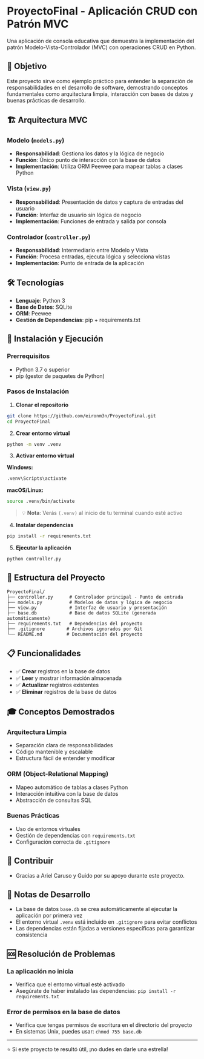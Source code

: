 # ProyectoFinal - Aplicación CRUD con Patrón MVC

Una aplicación de consola educativa que demuestra la implementación del patrón Modelo-Vista-Controlador (MVC) con operaciones CRUD en Python.

## 🎯 Objetivo

Este proyecto sirve como ejemplo práctico para entender la separación de responsabilidades en el desarrollo de software, demostrando conceptos fundamentales como arquitectura limpia, interacción con bases de datos y buenas prácticas de desarrollo.

## 🏗️ Arquitectura MVC

### Modelo (`models.py`)
- **Responsabilidad**: Gestiona los datos y la lógica de negocio
- **Función**: Único punto de interacción con la base de datos
- **Implementación**: Utiliza ORM Peewee para mapear tablas a clases Python

### Vista (`view.py`) 
- **Responsabilidad**: Presentación de datos y captura de entradas del usuario
- **Función**: Interfaz de usuario sin lógica de negocio
- **Implementación**: Funciones de entrada y salida por consola

### Controlador (`controller.py`)
- **Responsabilidad**: Intermediario entre Modelo y Vista
- **Función**: Procesa entradas, ejecuta lógica y selecciona vistas
- **Implementación**: Punto de entrada de la aplicación

## 🛠️ Tecnologías

- **Lenguaje**: Python 3
- **Base de Datos**: SQLite
- **ORM**: Peewee
- **Gestión de Dependencias**: pip + requirements.txt

## 🚀 Instalación y Ejecución

### Prerrequisitos
- Python 3.7 o superior
- pip (gestor de paquetes de Python)

### Pasos de Instalación

1. **Clonar el repositorio**
```bash
git clone https://github.com/eironm3n/ProyectoFinal.git
cd ProyectoFinal
```

2. **Crear entorno virtual**
```bash
python -m venv .venv
```

3. **Activar entorno virtual**

**Windows:**
```bash
.venv\Scripts\activate
```

**macOS/Linux:**
```bash
source .venv/bin/activate
```

> 💡 **Nota**: Verás `(.venv)` al inicio de tu terminal cuando esté activo

4. **Instalar dependencias**
```bash
pip install -r requirements.txt
```

5. **Ejecutar la aplicación**
```bash
python controller.py
```

## 📂 Estructura del Proyecto

```
ProyectoFinal/
├── controller.py      # Controlador principal - Punto de entrada
├── models.py          # Modelos de datos y lógica de negocio
├── view.py            # Interfaz de usuario y presentación
├── base.db            # Base de datos SQLite (generada automáticamente)
├── requirements.txt   # Dependencias del proyecto
├── .gitignore        # Archivos ignorados por Git
└── README.md         # Documentación del proyecto
```

## 📋 Funcionalidades

- ✅ **Crear** registros en la base de datos
- ✅ **Leer** y mostrar información almacenada
- ✅ **Actualizar** registros existentes
- ✅ **Eliminar** registros de la base de datos

## 🎓 Conceptos Demostrados

### Arquitectura Limpia
- Separación clara de responsabilidades
- Código mantenible y escalable
- Estructura fácil de entender y modificar

### ORM (Object-Relational Mapping)
- Mapeo automático de tablas a clases Python
- Interacción intuitiva con la base de datos
- Abstracción de consultas SQL

### Buenas Prácticas
- Uso de entornos virtuales
- Gestión de dependencias con `requirements.txt`
- Configuración correcta de `.gitignore`

## 🤝 Contribuir

- Gracias a Ariel Caruso y Guido por su apoyo durante este proyecto.

## 📝 Notas de Desarrollo

- La base de datos `base.db` se crea automáticamente al ejecutar la aplicación por primera vez
- El entorno virtual `.venv` está incluido en `.gitignore` para evitar conflictos
- Las dependencias están fijadas a versiones específicas para garantizar consistencia

## 🆘 Resolución de Problemas

### La aplicación no inicia
- Verifica que el entorno virtual esté activado
- Asegúrate de haber instalado las dependencias: `pip install -r requirements.txt`

### Error de permisos en la base de datos
- Verifica que tengas permisos de escritura en el directorio del proyecto
- En sistemas Unix, puedes usar: `chmod 755 base.db`

---

⭐ Si este proyecto te resultó útil, ¡no dudes en darle una estrella!